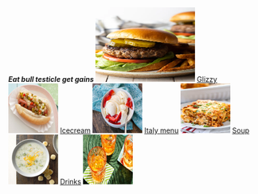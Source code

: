 <html>
 <head> <b> <i> Eat bull testicle get gains </B> </i>
<img src="hamburgerecipe.jpeg" title="impossilbe burger filled with estrogen no go" width=200 height=150>
 <a href="https://www.foodnetwork.com/grilling/grilling-central-burgers-and-hot-dogs/top-hot-dogs">Glizzy</a>
 <img src="hotdogrecipe.jpeg" title="Glizzy worth gobbeling" width=100 height=100>
 <a href="https://barefeetinthekitchen.com/homemade-ice-cream-recipe/">Icecream</a>
<img src="icecreamrecipe.jpg" title="end your nice meal with some dessert." width=100 height=100>
 <a href="https://www.spendwithpennies.com/easy-homemade-lasagna/">Italy menu</a>
 <img src="lasagnarecipe.jpg" title="itsa me mr italy food i cookda meatball" width=100 height=100/>
 <a href="https://www.tasteofhome.com/collection/classic-homemade-soup-recipes/">Soup</a>
      <img src="image.png" title="i forgot what this was i didnt lable it:(" width=100 height=100>
 <a href="https://www.foodandwine.com/drinks/cocktail-recipes-2022">Drinks</a>
 <img src="cocktailrecipe.jpeg" title="Round on the house wash down the glizzy!" width=100 height=100>
 </head>
 </html>

